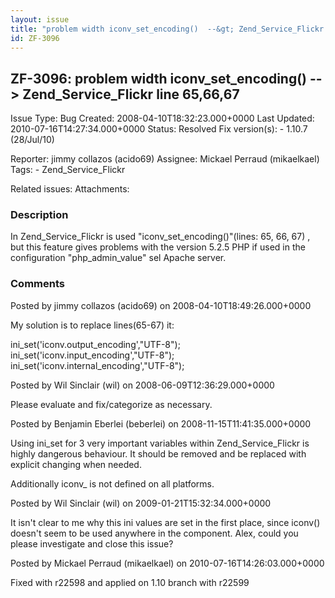 ```yaml
---
layout: issue
title: "problem width iconv_set_encoding()  --&gt; Zend_Service_Flickr line 65,66,67"
id: ZF-3096
---
```


ZF-3096: problem width iconv\_set\_encoding() --> Zend\_Service\_Flickr line 65,66,67
-------------------------------------------------------------------------------------

 Issue Type: Bug Created: 2008-04-10T18:32:23.000+0000 Last Updated: 2010-07-16T14:27:34.000+0000 Status: Resolved Fix version(s): - 1.10.7 (28/Jul/10)
 
 Reporter:  jimmy collazos (acido69)  Assignee:  Mickael Perraud (mikaelkael)  Tags: - Zend\_Service\_Flickr
 
 Related issues: 
 Attachments: 
### Description

In Zend\_Service\_Flickr is used "iconv\_set\_encoding()"(lines: 65, 66, 67) , but this feature gives problems with the version 5.2.5 PHP if used in the configuration "php\_admin\_value" sel Apache server.

 

 

### Comments

Posted by jimmy collazos (acido69) on 2008-04-10T18:49:26.000+0000

My solution is to replace lines(65-67) it:

ini\_set('iconv.output\_encoding',"UTF-8"); ini\_set('iconv.input\_encoding',"UTF-8"); ini\_set('iconv.internal\_encoding',"UTF-8");

 

 

Posted by Wil Sinclair (wil) on 2008-06-09T12:36:29.000+0000

Please evaluate and fix/categorize as necessary.

 

 

Posted by Benjamin Eberlei (beberlei) on 2008-11-15T11:41:35.000+0000

Using ini\_set for 3 very important variables within Zend\_Service\_Flickr is highly dangerous behaviour. It should be removed and be replaced with explicit changing when needed.

Additionally iconv\_ is not defined on all platforms.

 

 

Posted by Wil Sinclair (wil) on 2009-01-21T15:32:34.000+0000

It isn't clear to me why this ini values are set in the first place, since iconv() doesn't seem to be used anywhere in the component. Alex, could you please investigate and close this issue?

 

 

Posted by Mickael Perraud (mikaelkael) on 2010-07-16T14:26:03.000+0000

Fixed with r22598 and applied on 1.10 branch with r22599

 

 